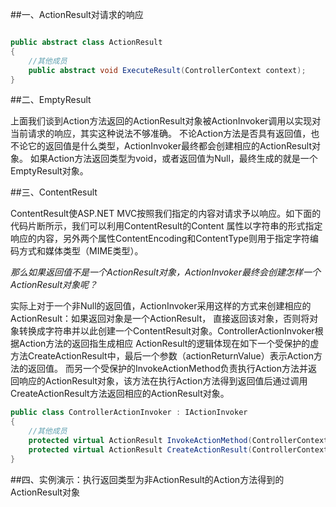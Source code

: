 ﻿##一、ActionResult对请求的响应

``` C#

public abstract class ActionResult
{    
    //其他成员
    public abstract void ExecuteResult(ControllerContext context);
}

```

##二、EmptyResult

上面我们谈到Action方法返回的ActionResult对象被ActionInvoker调用以实现对当前请求的响应，其实这种说法不够准确。
不论Action方法是否具有返回值，也不论它的返回值是什么类型，ActionInvoker最终都会创建相应的ActionResult对象。
如果Action方法返回类型为void，或者返回值为Null，最终生成的就是一个EmptyResult对象。


##三、ContentResult

ContentResult使ASP.NET MVC按照我们指定的内容对请求予以响应。如下面的代码片断所示，我们可以利用ContentResult的Content
属性以字符串的形式指定响应的内容，另外两个属性ContentEncoding和ContentType则用于指定字符编码方式和媒体类型（MIME类型）。


*那么如果返回值不是一个ActionResult对象，ActionInvoker最终会创建怎样一个ActionResult对象呢？*

实际上对于一个非Null的返回值，ActionInvoker采用这样的方式来创建相应的ActionResult：如果返回对象是一个ActionResult，
直接返回该对象，否则将对象转换成字符串并以此创建一个ContentResult对象。ControllerActionInvoker根据Action方法的返回指生成相应
ActionResult的逻辑体现在如下一个受保护的虚方法CreateActionResult中，最后一个参数（actionReturnValue）表示Action方法的返回值。
而另一个受保护的InvokeActionMethod负责执行Action方法并返回响应的ActionResult对象，该方法在执行Action方法得到返回值后通过调用
CreateActionResult方法返回相应的ActionResult对象。

``` C#
public class ControllerActionInvoker : IActionInvoker
{
    //其他成员
    protected virtual ActionResult InvokeActionMethod(ControllerContext controllerContext, ActionDescriptor actionDescriptor, IDictionary<string, object> parameters);
    protected virtual ActionResult CreateActionResult(ControllerContext controllerContext, ActionDescriptor actionDescriptor, object actionReturnValue);
}
```

##四、实例演示：执行返回类型为非ActionResult的Action方法得到的ActionResult对象